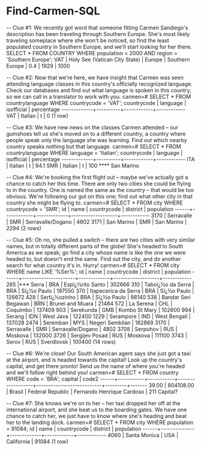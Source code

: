 # Find-Carmen-SQL

-- Clue #1: We recently got word that someone fitting Carmen Sandiego's description has been traveling through Southern Europe. She's most likely traveling someplace where she won't be noticed, so find the least populated country in Southern Europe, and we'll start looking for her there.
        SELECT * FROM COUNTRY WHERE population < 2000 AND region = 'Southern Europe';
 VAT  | Holy See (Vatican City State) | Europe    | Southern Europe |         0.4 |      1929 |       1000 

-- Clue #2: Now that we're here, we have insight that Carmen was seen attending language classes in this country's officially recognized language. Check our databases and find out what language is spoken in this country, so we can call in a translator to work with you.
carmen=# SELECT * FROM countrylanguage WHERE countrycode = 'VAT';
 countrycode | language | isofficial | percentage
-------------+----------+------------+------------
 VAT         | Italian  | t          |          0
(1 row)


-- Clue #3: We have new news on the classes Carmen attended – our gumshoes tell us she's moved on to a different country, a country where people speak only the language she was learning. Find out which nearby country speaks nothing but that language.
carmen=# SELECT * FROM countrylanguage WHERE language = 'Italian';
 countrycode | language | isofficial | percentage
-------------+----------+------------+------------
 ITA         | Italian  | t          |       94.1
 SMR         | Italian  | t          |        100 **** San Marino


-- Clue #4: We're booking the first flight out – maybe we've actually got a chance to catch her this time. There are only two cities she could be flying to in the country. One is named the same as the country – that would be too obvious. We're following our gut on this one; find out what other city in that country she might be flying to.
carmen=# SELECT * FROM city WHERE countrycode = 'SMR';
  id  |    name    | countrycode |     district      | population
------+------------+-------------+-------------------+------------
 3170 | Serravalle | SMR         | Serravalle/Dogano |       4802
 3171 | San Marino | SMR         | San Marino        |       2294
(2 rows)


-- Clue #5: Oh no, she pulled a switch – there are two cities with very similar names, but in totally different parts of the globe! She's headed to South America as we speak; go find a city whose name is like the one we were headed to, but doesn't end the same. Find out the city, and do another search for what country it's in. Hurry!
carmen=# SELECT * FROM city WHERE name LIKE '%Ser%';
  id  |         name         | countrycode |     district      | population
------+----------------------+-------------+-------------------+------------
  265 |*** Serra                | BRA         | Espï¿½rito Santo  |     302666
  310 | Taboï¿½o da Serra    | BRA         | Sï¿½o Paulo       |     197550
  370 | Itapecerica da Serra | BRA         | Sï¿½o Paulo       |     126672
  428 | Sertï¿½ozinho        | BRA         | Sï¿½o Paulo       |      98140
  538 | Bandar Seri Begawan  | BRN         | Brunei and Muara  |      21484
  572 | La Serena            | CHL         | Coquimbo          |     137409
  903 | Serekunda            | GMB         | Kombo St Mary     |     102600
  994 | Serang               | IDN         | West Java         |     122400
 1229 | Serampore            | IND         | West Bengali      |     137028
 2474 | Seremban             | MYS         | Negeri Sembilan   |     182869
 3170 | Serravalle           | SMR         | Serravalle/Dogano |       4802
 3708 | Serpuhov             | RUS         | Moskova           |     132000
 3726 | Sergijev Posad       | RUS         | Moskova           |     111100
 3743 | Serov                | RUS         | Sverdlovsk        |     100400
(14 rows)

-- Clue #6: We're close! Our South American agent says she just got a taxi at the airport, and is headed towards the capital! Look up the country's capital, and get there pronto! Send us the name of where you're headed and we'll follow right behind you!
carmen=# SELECT * FROM country WHERE code = 'BRA';
 capital | code2
------+-----------+-----------+------------------+---------------------------+---------+-------
39.00 | 804108.00 | Brasil    | Federal Republic | Fernando Henrique Cardoso |     211 Capital?

-- Clue #7: She knows we're on to her – her taxi dropped her off at the international airport, and she beat us to the boarding gates. We have one chance to catch her, we just have to know where she's heading and beat her to the landing dock.
carmen=# SELECT * FROM city WHERE population = 91084;
  id  |     name     | countrycode |  district  | population
------+--------------+-------------+------------+------------
 4060 | Santa Monica | USA         | California |      91084
(1 row)
